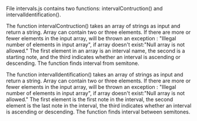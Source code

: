 File intervals.js contains two functions: intervalContruction() and intervalIdentification().

The function intervalContruction() takes an array of strings as input and return a string.
Array can contain two or three elements. If there are more or fewer elements in the input array, will be thrown an exception : "Illegal number of elements in input array", if array doesn't exist:"Null array is not allowed."
The first element in an array is an interval name, the second is a starting note, and the third indicates whether an interval is ascending or descending.
The function finds interval from semitone.

The function intervalIdentification() takes an array of strings as input and return a string.
Array can contain two or three elements. If there are more or fewer elements in the input array, will be thrown an exception : "Illegal number of elements in input array", if array doesn't exist:"Null array is not allowed."
The first element is the first note in the interval, the second element is the last note in the interval, the third indicates whether an interval is ascending or descending.
The function finds interval between semitones.


